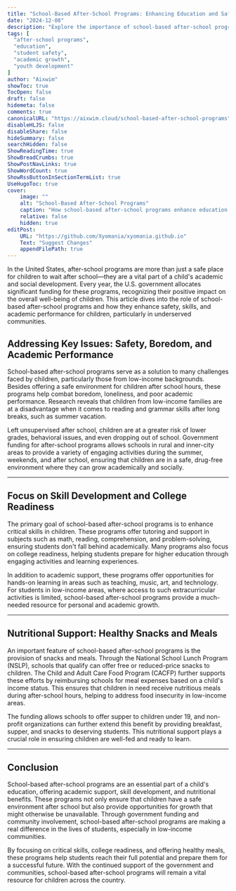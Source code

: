 ```yaml
---
title: "School-Based After-School Programs: Enhancing Education and Safety for Children"
date: "2024-12-08"
description: "Explore the importance of school-based after-school programs and how they contribute to children's academic growth, safety, and well-being."
tags: [
  "after-school programs",
  "education",
  "student safety",
  "academic growth",
  "youth development"
]
author: "Aixwim"
showToc: true
TocOpen: false
draft: false
hidemeta: false
comments: true
canonicalURL: "https://aixwim.cloud/school-based-after-school-programs"
disableHLJS: false
disableShare: false
hideSummary: false
searchHidden: false
ShowReadingTime: true
ShowBreadCrumbs: true
ShowPostNavLinks: true
ShowWordCount: true
ShowRssButtonInSectionTermList: true
UseHugoToc: true
cover:
    image: ""
    alt: "School-Based After-School Programs"
    caption: "How school-based after-school programs enhance education and safety"
    relative: false
    hidden: true
editPost:
    URL: "https://github.com/Xyomania/xyomania.github.io"
    Text: "Suggest Changes"
    appendFilePath: true
---
```


In the United States, after-school programs are more than just a safe place for children to wait after school—they are a vital part of a child's academic and social development. Every year, the U.S. government allocates significant funding for these programs, recognizing their positive impact on the overall well-being of children. This article dives into the role of school-based after-school programs and how they enhance safety, skills, and academic performance for children, particularly in underserved communities.

<!--more-->

## Addressing Key Issues: Safety, Boredom, and Academic Performance

School-based after-school programs serve as a solution to many challenges faced by children, particularly those from low-income backgrounds. Besides offering a safe environment for children after school hours, these programs help combat boredom, loneliness, and poor academic performance. Research reveals that children from low-income families are at a disadvantage when it comes to reading and grammar skills after long breaks, such as summer vacation. 

Left unsupervised after school, children are at a greater risk of lower grades, behavioral issues, and even dropping out of school. Government funding for after-school programs allows schools in rural and inner-city areas to provide a variety of engaging activities during the summer, weekends, and after school, ensuring that children are in a safe, drug-free environment where they can grow academically and socially.

---

## Focus on Skill Development and College Readiness

The primary goal of school-based after-school programs is to enhance critical skills in children. These programs offer tutoring and support in subjects such as math, reading, comprehension, and problem-solving, ensuring students don't fall behind academically. Many programs also focus on college readiness, helping students prepare for higher education through engaging activities and learning experiences.

In addition to academic support, these programs offer opportunities for hands-on learning in areas such as teaching, music, art, and technology. For students in low-income areas, where access to such extracurricular activities is limited, school-based after-school programs provide a much-needed resource for personal and academic growth.

---

## Nutritional Support: Healthy Snacks and Meals

An important feature of school-based after-school programs is the provision of snacks and meals. Through the National School Lunch Program (NSLP), schools that qualify can offer free or reduced-price snacks to children. The Child and Adult Care Food Program (CACFP) further supports these efforts by reimbursing schools for meal expenses based on a child's income status. This ensures that children in need receive nutritious meals during after-school hours, helping to address food insecurity in low-income areas.

The funding allows schools to offer supper to children under 19, and non-profit organizations can further extend this benefit by providing breakfast, supper, and snacks to deserving students. This nutritional support plays a crucial role in ensuring children are well-fed and ready to learn.

---

## Conclusion

School-based after-school programs are an essential part of a child's education, offering academic support, skill development, and nutritional benefits. These programs not only ensure that children have a safe environment after school but also provide opportunities for growth that might otherwise be unavailable. Through government funding and community involvement, school-based after-school programs are making a real difference in the lives of students, especially in low-income communities.

By focusing on critical skills, college readiness, and offering healthy meals, these programs help students reach their full potential and prepare them for a successful future. With the continued support of the government and communities, school-based after-school programs will remain a vital resource for children across the country.
